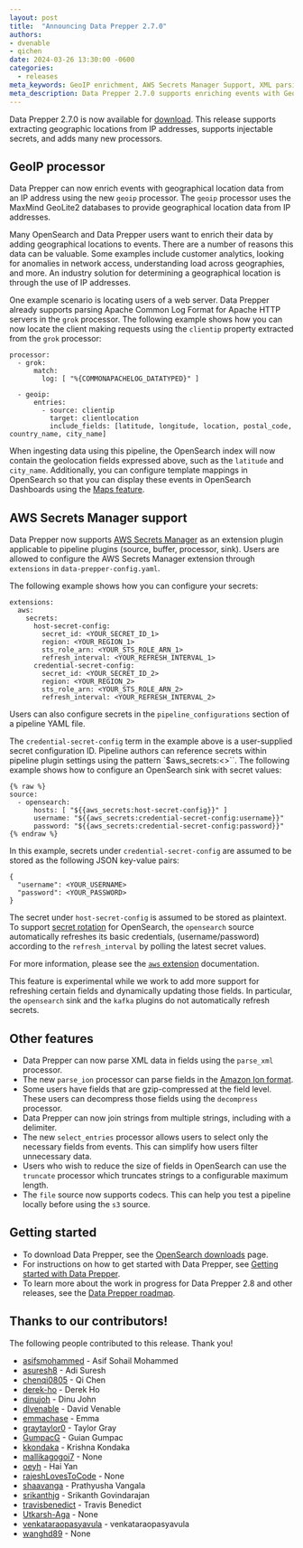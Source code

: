 ```yaml
---
layout: post
title:  "Announcing Data Prepper 2.7.0"
authors:
- dvenable
- qichen
date: 2024-03-26 13:30:00 -0600
categories:
  - releases
meta_keywords: GeoIP enrichment, AWS Secrets Manager Support, XML parsing, ION parsing, decompression
meta_description: Data Prepper 2.7.0 supports enriching events with GeoIP data, has support for using AWS Secrets Manager, and adds many new processors.
---
```


Data Prepper 2.7.0 is now available for [download](https://opensearch.org/downloads.html#data-prepper).
This release supports extracting geographic locations from IP addresses, supports injectable secrets, and adds many new processors.


## GeoIP processor

Data Prepper can now enrich events with geographical location data from an IP address using the new `geoip` processor.
The `geoip` processor uses the MaxMind GeoLite2 databases to provide geographical location data from IP addresses.

Many OpenSearch and Data Prepper users want to enrich their data by adding geographical locations to events.
There are a number of reasons this data can be valuable.
Some examples include customer analytics, looking for anomalies in network access, understanding load across geographies, and more.
An industry solution for determining a geographical location is through the use of IP addresses.

One example scenario is locating users of a web server.
Data Prepper already supports parsing Apache Common Log Format for Apache HTTP servers in the `grok` processor.
The following example shows how you can now locate the client making requests using the `clientip` property extracted from the `grok` processor:

```
processor:
  - grok:
      match:
        log: [ "%{COMMONAPACHELOG_DATATYPED}" ]

  - geoip:
      entries:
        - source: clientip
          target: clientlocation
          include_fields: [latitude, longitude, location, postal_code, country_name, city_name]
```

When ingesting data using this pipeline, the OpenSearch index will now contain the geolocation fields expressed above, such as the `latitude` and `city_name`.
Additionally, you can configure template mappings in OpenSearch so that you can display these events in OpenSearch Dashboards using the [Maps feature](https://opensearch.org/docs/latest/dashboards/visualize/maps/).


## AWS Secrets Manager support

Data Prepper now supports [AWS Secrets Manager](https://aws.amazon.com/secrets-manager/) as an extension plugin applicable to pipeline plugins (source, buffer, processor, sink).
Users are allowed to configure the AWS Secrets Manager extension through `extensions` in `data-prepper-config.yaml`.

The following example shows how you can configure your secrets:

```
extensions:
  aws:
    secrets:
      host-secret-config:
        secret_id: <YOUR_SECRET_ID_1>
        region: <YOUR_REGION_1>
        sts_role_arn: <YOUR_STS_ROLE_ARN_1>
        refresh_interval: <YOUR_REFRESH_INTERVAL_1>
      credential-secret-config:
        secret_id: <YOUR_SECRET_ID_2>
        region: <YOUR_REGION_2>
        sts_role_arn: <YOUR_STS_ROLE_ARN_2>
        refresh_interval: <YOUR_REFRESH_INTERVAL_2>
```

Users can also configure secrets in the `pipeline_configurations` section of a pipeline YAML file.

The `credential-secret-config` term in the example above is a user-supplied secret configuration ID.
Pipeline authors can reference secrets within pipeline plugin settings using the pattern `$aws_secrets:<<my-defined-secret>>``.
The following example shows how to configure an OpenSearch sink with secret values:

```
{% raw %}
source:
  - opensearch:
      hosts: [ "${{aws_secrets:host-secret-config}}" ]
      username: "${{aws_secrets:credential-secret-config:username}}"
      password: "${{aws_secrets:credential-secret-config:password}}"
{% endraw %}
```

In this example, secrets under `credential-secret-config` are assumed to be stored as the following JSON key-value pairs:

```
{
  "username": <YOUR_USERNAME>
  "password": <YOUR_PASSWORD>
}
```

The secret under `host-secret-config` is assumed to be stored as plaintext.
To support [secret rotation](https://docs.aws.amazon.com/secretsmanager/latest/userguide/rotating-secrets.html) for OpenSearch, the `opensearch` source automatically refreshes its basic credentials, (username/password) according to the `refresh_interval` by polling the latest secret values.

For more information, please see the [`aws` extension](https://opensearch.org/docs/latest/data-prepper/managing-data-prepper/configuring-data-prepper/#aws-extension-plugins) documentation.

This feature is experimental while we work to add more support for refreshing certain fields and dynamically updating those fields.
In particular, the `opensearch` sink and the `kafka` plugins do not automatically refresh secrets.


## Other features

* Data Prepper can now parse XML data in fields using the `parse_xml` processor.
* The new `parse_ion` processor can parse fields in the [Amazon Ion format](https://amazon-ion.github.io/ion-docs/).
* Some users have fields that are gzip-compressed at the field level. These users can decompress those fields using the `decompress` processor.
* Data Prepper can now join strings from multiple strings, including with a delimiter.
* The new `select_entries` processor allows users to select only the necessary fields from events. This can simplify how users filter unnecessary data.
* Users who wish to reduce the size of fields in OpenSearch can use the `truncate` processor which truncates strings to a configurable maximum length.
* The `file` source now supports codecs. This can help you test a pipeline locally before using the `s3` source.

## Getting started

* To download Data Prepper, see the [OpenSearch downloads](https://opensearch.org/downloads.html) page.
* For instructions on how to get started with Data Prepper, see [Getting started with Data Prepper](https://opensearch.org/docs/latest/data-prepper/getting-started/).
* To learn more about the work in progress for Data Prepper 2.8 and other releases, see the [Data Prepper roadmap](https://github.com/opensearch-project/data-prepper/projects/1).

## Thanks to our contributors!

The following people contributed to this release. Thank you!

* [asifsmohammed](https://github.com/asifsmohammed) - Asif Sohail Mohammed
* [asuresh8](https://github.com/asuresh8) - Adi Suresh
* [chenqi0805](https://github.com/chenqi0805) - Qi Chen
* [derek-ho](https://github.com/derek-ho) - Derek Ho
* [dinujoh](https://github.com/dinujoh) - Dinu John
* [dlvenable](https://github.com/dlvenable) - David Venable
* [emmachase](https://github.com/emmachase) - Emma
* [graytaylor0](https://github.com/graytaylor0) - Taylor Gray
* [GumpacG](https://github.com/GumpacG) - Guian Gumpac
* [kkondaka](https://github.com/kkondaka) - Krishna Kondaka
* [mallikagogoi7](https://github.com/mallikagogoi7) - None
* [oeyh](https://github.com/oeyh) - Hai Yan
* [rajeshLovesToCode](https://github.com/rajeshLovesToCode) - None
* [shaavanga](https://github.com/shaavanga) - Prathyusha Vangala
* [srikanthjg](https://github.com/srikanthjg) - Srikanth Govindarajan
* [travisbenedict](https://github.com/travisbenedict) - Travis Benedict
* [Utkarsh-Aga](https://github.com/Utkarsh-Aga) - None
* [venkataraopasyavula](https://github.com/venkataraopasyavula) - venkataraopasyavula
* [wanghd89](https://github.com/wanghd89) - None

